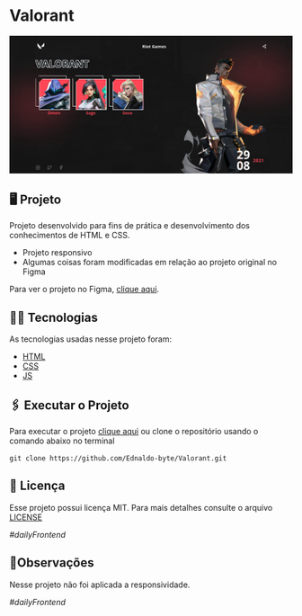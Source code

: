 # Valorant
  <p><img src="home.png"></p>
  
  ## 🖥 Projeto
  Projeto desenvolvido para fins de prática e desenvolvimento dos conhecimentos de HTML e CSS. 
  - Projeto responsivo
  - Algumas coisas foram modificadas em relação ao projeto original no Figma
  <p>Para ver o projeto no Figma, <a href="https://www.figma.com/file/OFPmaR4BYJd7QeChEOzHgL/Desafios---Codel%C3%A2ndia-(Copy)?node-id=10048%3A2">clique aqui</a>.</p>

  ## 👨‍💻 Tecnologias
  As tecnologias usadas nesse projeto foram:
  - [HTML](https://developer.mozilla.org/en-US/docs/Web/HTML)
  - [CSS](https://developer.mozilla.org/en-US/docs/Web/CSS)
  - [JS](https://developer.mozilla.org/en-US/docs/Web/JavaScript)

  ## 🖇 Executar o Projeto
  Para executar o projeto <a href="https://ednaldo-byte.github.io/Valorant/">clique aqui</a> ou clone o repositório usando o comando abaixo no terminal
  ```
  git clone https://github.com/Ednaldo-byte/Valorant.git
  ```

  ##  📃 Licença
  Esse projeto possui licença MIT. Para mais detalhes consulte o arquivo [LICENSE](LICENSE.md)
 *<p>#dailyFrontend</p>*
 
   ## 📌Observações
  Nesse projeto não foi aplicada a responsividade.
 *<p>#dailyFrontend</p>*
